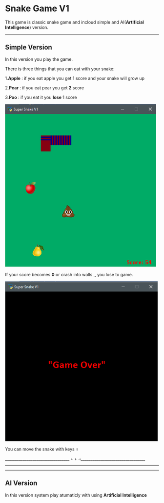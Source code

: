# Snake Game V1

This game is classic snake game and incloud simple and AI(**Artificial Intelligence**) version.

---
## Simple Version

In this version you play the game.

There is three things that you can eat with your snake:

1.**Apple** : if you eat apple you get 1 score and your snake will grow up

2.**Pear** : if you eat pear you get **2** score

3.**Poo** : if you eat it you **lose** 1 score

![gameshot](PNGs\Screenshot.png)

If your score becomes **0** or crash into walls ,, you lose to game.

![gameshot](PNGs\Screenshot1.png)

You can move the snake with keys  <kbd>↑</kbd>

_________________________________ <kbd>←</kbd> <kbd>↓</kbd> <kbd>→</kbd>_________________________________

---
---

## AI Version

In this version system play atumaticly with using **Artificial Intelligence**
